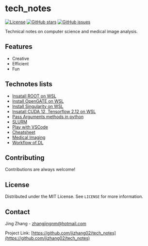 



# tech_notes


[![License](https://img.shields.io/badge/license-MIT-blue.svg)](https://opensource.org/licenses/MIT)
[![GitHub stars](https://img.shields.io/github/stars/jizhang02/tech_notes.svg)](https://github.com/jizhang02/tech_notes/stargazers)
[![GitHub issues](https://img.shields.io/github/issues/jizhang02/tech_notes.svg)](https://github.com/jizhang02/tech_notes/issues)


Technical notes on computer science and medical image analysis.


## Features

- Creative
- Efficient
- Fun

## Technotes lists
* [Insatall ROOT on WSL](/docs/Install-ROOT-on-WSL.md)
* [Install OpenGATE on WSL](/docs/Install-OpenGATE-on-WSL.md) 
* [Install Singularity on WSL](/docs/Install-Singularity-on-WSL.md) <!--it must be no space in the file!-->
* [Insatall CUDA 12, Tensorflow 2.12 on WSL](/docs/Install-Tensorflow-on-WSL.md)
* [Pass Arguments methods in python](/docs/PassArguementsPython.md)
* [SLURM](/docs/SLURM.md)
* [Play with VSCode](/docs/Play-with-vscode.md)    
* [Cheatsheet](/docs/cheatsheet.markdown)
* [Medical Imaging](/docs/medical-imaging.md)
* [Workflow of DL](/docs/DL-workflow.md)

## Contributing

Contributions are always welcome!

## License

Distributed under the MIT License. See `LICENSE` for more information.

## Contact

Jing Zhang - zhangjingnm@hotmail.com

Project Link: [https://github.com/jizhang02/tech_notes](https://github.com/jizhang02/tech_notes)
